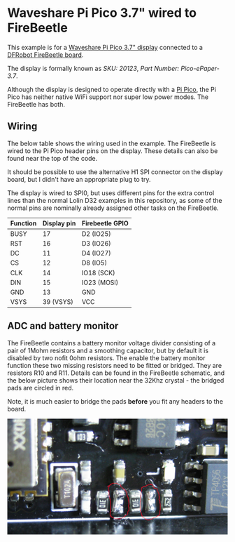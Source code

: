 # Waveshare Pi Pico 3.7" wired to FireBeetle

This example is for a
[Waveshare Pi Pico 3.7" display](https://www.waveshare.com/pico-epaper-3.7.htm) connected
to a [DFRobot FireBeetle board](https://www.dfrobot.com/product-1590.html).

The display is formally known as *SKU: 20123*, *Part Number: Pico-ePaper-3.7*.

Although the display is designed to operate directly with a
[Pi Pico](https://www.raspberrypi.com/products/raspberry-pi-pico/), the Pi Pico
has neither native WiFi support nor super low power modes. The FireBeetle has both.

## Wiring

The below table shows the wiring used in the example. The FireBeetle is wired to the
Pi Pico header pins on the display. These details can also be found near
the top of the code.

It should be possible to use the alternative H1 SPI connector on the display board, but I
didn't have an appropriate plug to try.

The display is wired to SPI0, but uses different pins for the extra control lines than the
normal Lolin D32 examples in this repository, as some of the normal pins are nominally already
assigned other tasks on the FireBeetle.

| Function | Display pin | Firebeetle GPIO |
| -------- | ----------- | --------------- |
| BUSY     | 17          | D2 (IO25)       |
| RST      | 16          | D3 (IO26)       |
| DC       | 11          | D4 (IO27)       |
| CS       | 12          | D8 (IO5)        |
| CLK      | 14          | IO18 (SCK)      |
| DIN      | 15          | IO23 (MOSI)     |
| GND      | 13          | GND             |
| VSYS     | 39 (VSYS)   | VCC             |

## ADC and battery monitor

The FireBeetle contains a battery monitor voltage divider consisting of a pair of 1Mohm resistors
and a smoothing capacitor, but by default it is disabled by two nofit 0ohm resistors. The enable
the battery monitor function these two missing resistors need to be fitted or bridged. They
are resistors R10 and R11. Details can be found in the FireBeetle schematic, and the below picture
shows their location near the 32Khz crystal - the bridged pads are circled in red.

Note, it is much easier to bridge the pads **before** you fit any headers to the board.

![alt_text, width="200"](./firebeetle_adc_links.jpg)
